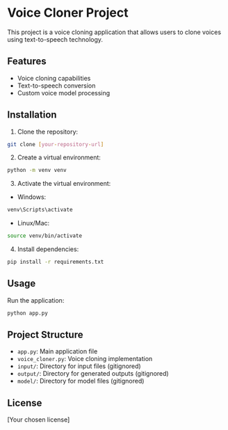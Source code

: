 # Voice Cloner Project

This project is a voice cloning application that allows users to clone voices using text-to-speech technology.

## Features

- Voice cloning capabilities
- Text-to-speech conversion
- Custom voice model processing

## Installation

1. Clone the repository:
```bash
git clone [your-repository-url]
```

2. Create a virtual environment:
```bash
python -m venv venv
```

3. Activate the virtual environment:
- Windows:
```bash
venv\Scripts\activate
```
- Linux/Mac:
```bash
source venv/bin/activate
```

4. Install dependencies:
```bash
pip install -r requirements.txt
```

## Usage

Run the application:
```bash
python app.py
```

## Project Structure

- `app.py`: Main application file
- `voice_cloner.py`: Voice cloning implementation
- `input/`: Directory for input files (gitignored)
- `output/`: Directory for generated outputs (gitignored)
- `model/`: Directory for model files (gitignored)

## License

[Your chosen license]
